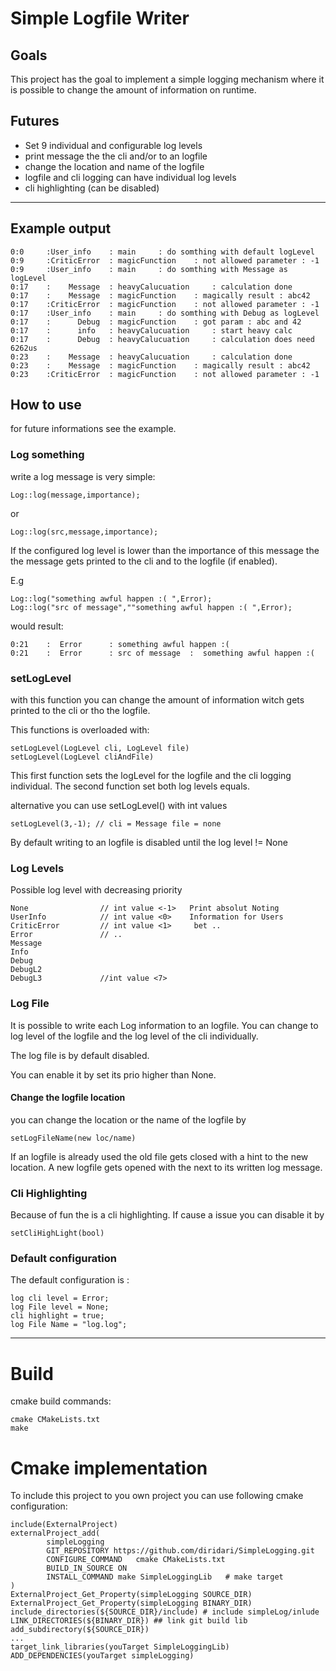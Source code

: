 # Simple Logfile Writer

## Goals
This project has the goal to implement a simple logging mechanism where it is possible to change the amount of 
information on runtime.

## Futures
* Set 9 individual and configurable log levels
* print message the the cli and/or to an logfile
* change the location and name of the logfile
* logfile and cli logging can have individual log levels 
* cli highlighting (can be disabled) 


***

## Example output 

    0:0   	:User_info    : main	 : do somthing with default logLevel
    0:9   	:CriticError  : magicFunction	 : not allowed parameter : -1
    0:9   	:User_info    : main	 : do somthing with Message as logLevel
    0:17  	:    Message  : heavyCalucuation	 : calculation done
    0:17  	:    Message  : magicFunction	 : magically result : abc42
    0:17  	:CriticError  : magicFunction	 : not allowed parameter : -1
    0:17  	:User_info    : main	 : do somthing with Debug as logLevel
    0:17  	:      Debug  : magicFunction	 : got param : abc and 42
    0:17  	:      info   : heavyCalucuation	 : start heavy calc
    0:17  	:      Debug  : heavyCalucuation	 : calculation does need 6262us
    0:23  	:    Message  : heavyCalucuation	 : calculation done
    0:23  	:    Message  : magicFunction	 : magically result : abc42
    0:23  	:CriticError  : magicFunction	 : not allowed parameter : -1
        
## How to use
for future informations see the example.
### Log something
write a log message is very simple:

    Log::log(message,importance);
or

    Log::log(src,message,importance);
        
If the configured log level is lower than the importance of this message the the message gets printed to the cli and to 
the logfile (if enabled).

E.g

    Log::log("something awful happen :( ",Error);
    Log::log("src of message",""something awful happen :( ",Error);
would result:

    0:21  	:  Error      : something awful happen :(
    0:21  	:  Error      : src of message  :  something awful happen :(
  
### setLogLevel
with this function you can change the amount of information witch gets printed to the cli or tho the logfile.

This functions is overloaded with:

    setLogLevel(LogLevel cli, LogLevel file) 
    setLogLevel(LogLevel cliAndFile)
This first function sets the logLevel for the logfile and the cli logging individual.
The second function set both log levels equals.

alternative you can use setLogLevel() with int values

    setLogLevel(3,-1); // cli = Message file = none
By default writing to an logfile is disabled until the log level != None

    
### Log Levels
Possible log level with decreasing priority

    None                // int value <-1>   Print absolut Noting
    UserInfo            // int value <0>    Information for Users
    CriticError         // int value <1>     bet .. 
    Error               // ..
    Message
    Info
    Debug 
    DebugL2 
    DebugL3             //int value <7>    
     
### Log File
It is possible to write each Log information to an logfile. 
You can change to log level of the logfile and the log level of the cli individually.

The log file is by default disabled. 

You can  enable it by set its prio higher than None.

#### Change the logfile location
you can change the location or the name of the logfile by 

    setLogFileName(new loc/name)
If an logfile is already used the old file gets closed with a hint to the new location.
A new logfile gets opened with the next to its written log message.
### Cli Highlighting 
Because of fun the is a cli highlighting. 
If cause a issue you can disable it by 

    setCliHighLight(bool)
    
### Default configuration
The default configuration is : 

    log cli level = Error;
    log File level = None;
    cli highlight = true;
    log File Name = "log.log";
    
 ***
 # Build
 cmake build commands:
 
 	cmake CMakeLists.txt
	make 
	
 # Cmake implementation 
 To include this project to you own project you can use following cmake configuration:
 
    include(ExternalProject)
    externalProject_add(
            simpleLogging
            GIT_REPOSITORY https://github.com/diridari/SimpleLogging.git
            CONFIGURE_COMMAND   cmake CMakeLists.txt
            BUILD_IN_SOURCE ON
            INSTALL_COMMAND make SimpleLoggingLib   # make target
    )
    ExternalProject_Get_Property(simpleLogging SOURCE_DIR)
    ExternalProject_Get_Property(simpleLogging BINARY_DIR)
    include_directories(${SOURCE_DIR}/include) # include simpleLog/inlude
    LINK_DIRECTORIES(${BINARY_DIR}) ## link git build lib
    add_subdirectory(${SOURCE_DIR})
	...
    target_link_libraries(youTarget SimpleLoggingLib)
    ADD_DEPENDENCIES(youTarget simpleLogging)
